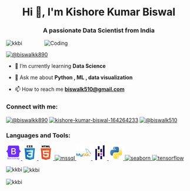 <h1 align="center">Hi 👋, I'm Kishore Kumar Biswal</h1>
<h3 align="center">A passionate Data Scientist from India</h3>
<img align="right" alt="Coding" width="400" src="https://encrypted-tbn0.gstatic.com/images?q=tbn:ANd9GcTsfok2tNoJD1dAOV5kU3qjsiZHhhd6ib4O5Q&s">

<p align="left"> <img src="https://komarev.com/ghpvc/?username=kkbi&label=Profile%20views&color=0e75b6&style=flat" alt="kkbi" /> </p>

<p align="left"> <a href="https://twitter.com/@biswalkk890" target="blank"><img src="https://img.shields.io/twitter/follow/@biswalkk890?logo=twitter&style=for-the-badge" alt="@biswalkk890" /></a> </p>

- 🌱 I’m currently learning **Data Science**

- 💬 Ask me about **Python , ML , data visualization**

- 📫 How to reach me **biswalk510@gmail.com**

<h3 align="left">Connect with me:</h3>
<p align="left">
<a href="https://twitter.com/@biswalkk890" target="blank"><img align="center" src="https://raw.githubusercontent.com/rahuldkjain/github-profile-readme-generator/master/src/images/icons/Social/twitter.svg" alt="@biswalkk890" height="30" width="40" /></a>
<a href="https://linkedin.com/in/kishore-kumar-biswal-164264233" target="blank"><img align="center" src="https://raw.githubusercontent.com/rahuldkjain/github-profile-readme-generator/master/src/images/icons/Social/linked-in-alt.svg" alt="kishore-kumar-biswal-164264233" height="30" width="40" /></a>
<a href="https://www.hackerearth.com/@biswalk510" target="blank"><img align="center" src="https://raw.githubusercontent.com/rahuldkjain/github-profile-readme-generator/master/src/images/icons/Social/hackerearth.svg" alt="@biswalk510" height="30" width="40" /></a>
</p>

<h3 align="left">Languages and Tools:</h3>
<p align="left"> <a href="https://getbootstrap.com" target="_blank" rel="noreferrer"> <img src="https://raw.githubusercontent.com/devicons/devicon/master/icons/bootstrap/bootstrap-plain-wordmark.svg" alt="bootstrap" width="40" height="40"/> </a> <a href="https://www.w3schools.com/css/" target="_blank" rel="noreferrer"> <img src="https://raw.githubusercontent.com/devicons/devicon/master/icons/css3/css3-original-wordmark.svg" alt="css3" width="40" height="40"/> </a> <a href="https://www.w3.org/html/" target="_blank" rel="noreferrer"> <img src="https://raw.githubusercontent.com/devicons/devicon/master/icons/html5/html5-original-wordmark.svg" alt="html5" width="40" height="40"/> </a> <a href="https://www.microsoft.com/en-us/sql-server" target="_blank" rel="noreferrer"> <img src="https://www.svgrepo.com/show/303229/microsoft-sql-server-logo.svg" alt="mssql" width="40" height="40"/> </a> <a href="https://www.mysql.com/" target="_blank" rel="noreferrer"> <img src="https://raw.githubusercontent.com/devicons/devicon/master/icons/mysql/mysql-original-wordmark.svg" alt="mysql" width="40" height="40"/> </a> <a href="https://pandas.pydata.org/" target="_blank" rel="noreferrer"> <img src="https://raw.githubusercontent.com/devicons/devicon/2ae2a900d2f041da66e950e4d48052658d850630/icons/pandas/pandas-original.svg" alt="pandas" width="40" height="40"/> </a> <a href="https://www.python.org" target="_blank" rel="noreferrer"> <img src="https://raw.githubusercontent.com/devicons/devicon/master/icons/python/python-original.svg" alt="python" width="40" height="40"/> </a> <a href="https://seaborn.pydata.org/" target="_blank" rel="noreferrer"> <img src="https://seaborn.pydata.org/_images/logo-mark-lightbg.svg" alt="seaborn" width="40" height="40"/> </a> <a href="https://www.tensorflow.org" target="_blank" rel="noreferrer"> <img src="https://www.vectorlogo.zone/logos/tensorflow/tensorflow-icon.svg" alt="tensorflow" width="40" height="40"/> </a> </p>

<p><img align="left" src="https://github-readme-stats.vercel.app/api/top-langs?username=kkbi&show_icons=true&locale=en&layout=compact" alt="kkbi" /></p>

<p>&nbsp;<img align="center" src="https://github-readme-stats.vercel.app/api?username=kkbi&show_icons=true&locale=en" alt="kkbi" /></p>

<p><img align="center" src="https://github-readme-streak-stats.herokuapp.com/?user=kkbi&" alt="kkbi" /></p>
